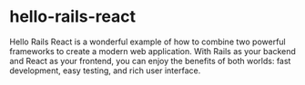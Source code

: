 # hello-rails-react
Hello Rails React is a wonderful example of how to combine two powerful frameworks to create a modern web application. With Rails as your backend and React as your frontend, you can enjoy the benefits of both worlds: fast development, easy testing, and rich user interface.

